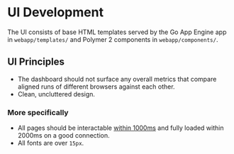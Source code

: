 # UI Development

The UI consists of base HTML templates served by the Go App Engine app in `webapp/templates/` and Polymer 2 components in `webapp/components/`.

## UI Principles

- The dashboard should not surface any overall metrics that compare aligned runs of different browsers against each other.
- Clean, uncluttered design.

### More specifically

- All pages should be interactable [within 1000ms](https://developers.google.com/web/fundamentals/performance/rail#load) and fully loaded within 2000ms on a good connection.
- All fonts are over `15px`.
